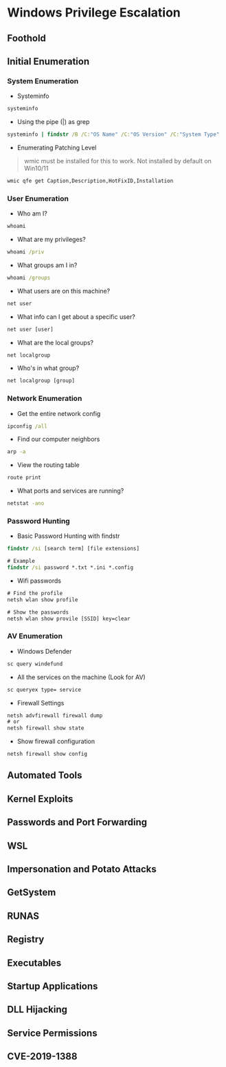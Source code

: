 # Windows Privilege Escalation

## Foothold

## Initial Enumeration
### System Enumeration
* Systeminfo
```cmd
systeminfo
```
* Using the pipe (|) as grep
```cmd
systeminfo | findstr /B /C:"OS Name" /C:"OS Version" /C:"System Type"
```
* Enumerating Patching Level
> wmic must be installed for this to work. Not installed by default on Win10/11
```cmd
wmic qfe get Caption,Description,HotFixID,Installation
```

### User Enumeration
* Who am I?
```cmd
whoami
```
* What are my privileges?
```cmd
whoami /priv
```
* What groups am I in?
```cmd
whoami /groups
```
* What users are on this machine?
```cmd
net user
```
* What info can I get about a specific user?
```cmd
net user [user]
```
* What are the local groups?
```cmd
net localgroup
```
* Who's in what group?
```cmd
net localgroup [group]
```

### Network Enumeration
* Get the entire network config
```cmd
ipconfig /all
```
* Find our computer neighbors
```cmd
arp -a
```
* View the routing table
```cmd
route print
```
* What ports and services are running?
```cmd
netstat -ano
```

### Password Hunting
* Basic Password Hunting with findstr
```cmd
findstr /si [search term] [file extensions]

# Example
findstr /si password *.txt *.ini *.config
```
* Wifi passwords
```cmd
# Find the profile
netsh wlan show profile

# Show the passwords
netsh wlan show provile [SSID] key=clear
```

### AV Enumeration
* Windows Defender
```cmd
sc query windefund
```
* All the services on the machine (Look for AV)
```cmd
sc queryex type= service
```
* Firewall Settings
```cmd
netsh advfirewall firewall dump
# or
netsh firewall show state
```
* Show firewall configuration
```cmd
netsh firewall show config
```

## Automated Tools

## Kernel Exploits

## Passwords and Port Forwarding

## WSL

## Impersonation and Potato Attacks

## GetSystem

## RUNAS

## Registry

## Executables

## Startup Applications

## DLL Hijacking

## Service Permissions

## CVE-2019-1388


